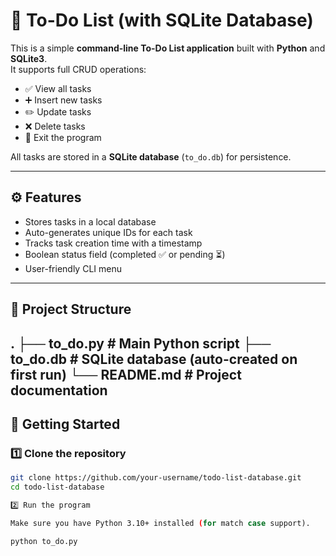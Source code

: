 # 📝 To-Do List (with SQLite Database)

This is a simple **command-line To-Do List application** built with **Python** and **SQLite3**.  
It supports full CRUD operations:

- ✅ View all tasks  
- ➕ Insert new tasks  
- ✏️ Update tasks  
- ❌ Delete tasks  
- 🚪 Exit the program  

All tasks are stored in a **SQLite database** (`to_do.db`) for persistence.

---

## ⚙️ Features
- Stores tasks in a local database  
- Auto-generates unique IDs for each task  
- Tracks task creation time with a timestamp  
- Boolean status field (completed ✅ or pending ⏳)  
- User-friendly CLI menu  

---

## 📂 Project Structure
.
├── to_do.py # Main Python script
├── to_do.db # SQLite database (auto-created on first run)
└── README.md # Project documentation
---

## 🚀 Getting Started

### 1️⃣ Clone the repository
```bash
git clone https://github.com/your-username/todo-list-database.git
cd todo-list-database

2️⃣ Run the program

Make sure you have Python 3.10+ installed (for match case support).

python to_do.py